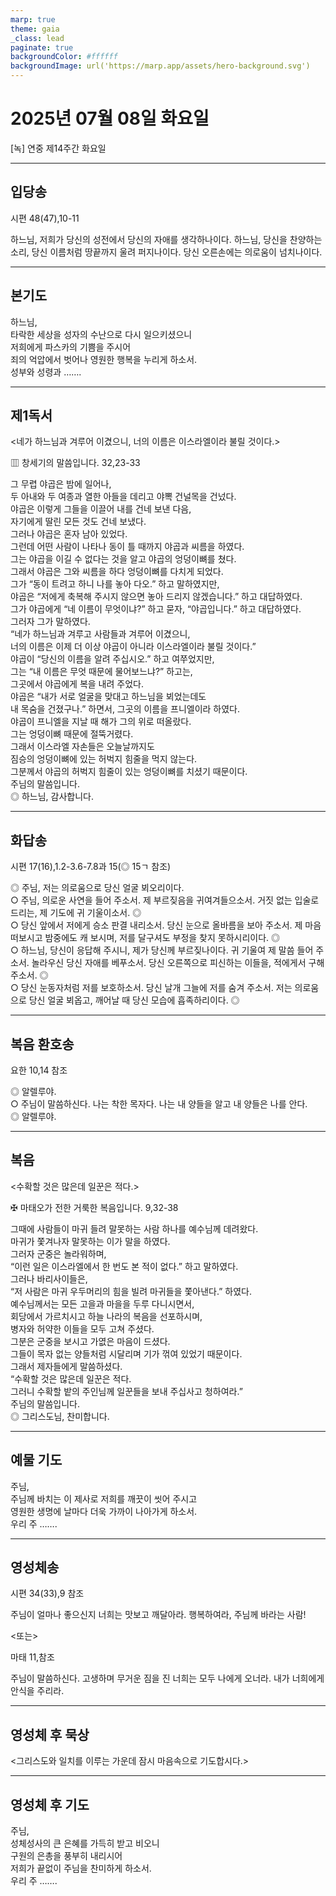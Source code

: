 ```yaml
---
marp: true
theme: gaia
_class: lead
paginate: true
backgroundColor: #ffffff
backgroundImage: url('https://marp.app/assets/hero-background.svg')
---
```


# 2025년 07월 08일 화요일

[녹] 연중 제14주간 화요일  




---

## 입당송

시편 48(47),10-11

하느님, 저희가 당신의 성전에서 당신의 자애를 생각하나이다. 하느님, 당신을 찬양하는 소리, 당신 이름처럼 땅끝까지 울려 퍼지나이다. 당신 오른손에는 의로움이 넘치나이다.  
  


---

## 본기도

하느님,  
타락한 세상을 성자의 수난으로 다시 일으키셨으니  
저희에게 파스카의 기쁨을 주시어  
죄의 억압에서 벗어나 영원한 행복을 누리게 하소서.  
성부와 성령과 …….  
  


---

## 제1독서

<네가 하느님과 겨루어 이겼으니, 너의 이름은 이스라엘이라 불릴 것이다.>

▥ 창세기의 말씀입니다. 32,23-33

그 무렵 야곱은 밤에 일어나,  
두 아내와 두 여종과 열한 아들을 데리고 야뽁 건널목을 건넜다.  
야곱은 이렇게 그들을 이끌어 내를 건네 보낸 다음,  
자기에게 딸린 모든 것도 건네 보냈다.  
그러나 야곱은 혼자 남아 있었다.  
그런데 어떤 사람이 나타나 동이 틀 때까지 야곱과 씨름을 하였다.  
그는 야곱을 이길 수 없다는 것을 알고 야곱의 엉덩이뼈를 쳤다.  
그래서 야곱은 그와 씨름을 하다 엉덩이뼈를 다치게 되었다.  
그가 “동이 트려고 하니 나를 놓아 다오.” 하고 말하였지만,  
야곱은 “저에게 축복해 주시지 않으면 놓아 드리지 않겠습니다.” 하고 대답하였다.  
그가 야곱에게 “네 이름이 무엇이냐?” 하고 묻자, “야곱입니다.” 하고 대답하였다.  
그러자 그가 말하였다.  
“네가 하느님과 겨루고 사람들과 겨루어 이겼으니,  
너의 이름은 이제 더 이상 야곱이 아니라 이스라엘이라 불릴 것이다.”  
야곱이 “당신의 이름을 알려 주십시오.” 하고 여쭈었지만,  
그는 “내 이름은 무엇 때문에 물어보느냐?” 하고는,  
그곳에서 야곱에게 복을 내려 주었다.  
야곱은 “내가 서로 얼굴을 맞대고 하느님을 뵈었는데도  
내 목숨을 건졌구나.” 하면서, 그곳의 이름을 프니엘이라 하였다.  
야곱이 프니엘을 지날 때 해가 그의 위로 떠올랐다.  
그는 엉덩이뼈 때문에 절뚝거렸다.  
그래서 이스라엘 자손들은 오늘날까지도  
짐승의 엉덩이뼈에 있는 허벅지 힘줄을 먹지 않는다.  
그분께서 야곱의 허벅지 힘줄이 있는 엉덩이뼈를 치셨기 때문이다.  
주님의 말씀입니다.  
◎ 하느님, 감사합니다.  
  


---

## 화답송

시편 17(16),1.2-3.6-7.8과 15(◎ 15ㄱ 참조)

◎ 주님, 저는 의로움으로 당신 얼굴 뵈오리이다.  
○ 주님, 의로운 사연을 들어 주소서. 제 부르짖음을 귀여겨들으소서. 거짓 없는 입술로 드리는, 제 기도에 귀 기울이소서. ◎  
○ 당신 앞에서 저에게 승소 판결 내리소서. 당신 눈으로 올바름을 보아 주소서. 제 마음 떠보시고 밤중에도 캐 보시며, 저를 달구셔도 부정을 찾지 못하시리이다. ◎  
○ 하느님, 당신이 응답해 주시니, 제가 당신께 부르짖나이다. 귀 기울여 제 말씀 들어 주소서. 놀라우신 당신 자애를 베푸소서. 당신 오른쪽으로 피신하는 이들을, 적에게서 구해 주소서. ◎  
○ 당신 눈동자처럼 저를 보호하소서. 당신 날개 그늘에 저를 숨겨 주소서. 저는 의로움으로 당신 얼굴 뵈옵고, 깨어날 때 당신 모습에 흡족하리이다. ◎  
  


---

## 복음 환호송

요한 10,14 참조

◎ 알렐루야.  
○ 주님이 말씀하신다. 나는 착한 목자다. 나는 내 양들을 알고 내 양들은 나를 안다.  
◎ 알렐루야.  
  


---

## 복음

<수확할 것은 많은데 일꾼은 적다.>

✠ 마태오가 전한 거룩한 복음입니다. 9,32-38

그때에 사람들이 마귀 들려 말못하는 사람 하나를 예수님께 데려왔다.  
마귀가 쫓겨나자 말못하는 이가 말을 하였다.  
그러자 군중은 놀라워하며,  
“이런 일은 이스라엘에서 한 번도 본 적이 없다.” 하고 말하였다.  
그러나 바리사이들은,  
“저 사람은 마귀 우두머리의 힘을 빌려 마귀들을 쫓아낸다.” 하였다.  
예수님께서는 모든 고을과 마을을 두루 다니시면서,  
회당에서 가르치시고 하늘 나라의 복음을 선포하시며,  
병자와 허약한 이들을 모두 고쳐 주셨다.  
그분은 군중을 보시고 가엾은 마음이 드셨다.  
그들이 목자 없는 양들처럼 시달리며 기가 꺾여 있었기 때문이다.  
그래서 제자들에게 말씀하셨다.  
“수확할 것은 많은데 일꾼은 적다.  
그러니 수확할 밭의 주인님께 일꾼들을 보내 주십사고 청하여라.”  
주님의 말씀입니다.  
◎ 그리스도님, 찬미합니다.  
  


---

## 예물 기도

주님,  
주님께 바치는 이 제사로 저희를 깨끗이 씻어 주시고  
영원한 생명에 날마다 더욱 가까이 나아가게 하소서.  
우리 주 …….  
  


---

## 영성체송

시편 34(33),9 참조

주님이 얼마나 좋으신지 너희는 맛보고 깨달아라. 행복하여라, 주님께 바라는 사람!  
  
<또는>  
  
마태 11,참조  
  
주님이 말씀하신다. 고생하며 무거운 짐을 진 너희는 모두 나에게 오너라. 내가 너희에게 안식을 주리라.  


---

## 영성체 후 묵상

<그리스도와 일치를 이루는 가운데 잠시 마음속으로 기도합시다.>  


---

## 영성체 후 기도

주님,  
성체성사의 큰 은혜를 가득히 받고 비오니  
구원의 은총을 풍부히 내리시어  
저희가 끝없이 주님을 찬미하게 하소서.  
우리 주 …….
